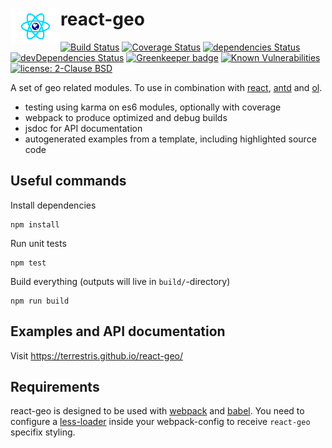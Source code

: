 # react-geo <img align="left" src="./assets/logo.svg" width="80px" />

[![Build Status](https://travis-ci.org/terrestris/react-geo.svg?branch=master)](https://travis-ci.org/terrestris/react-geo)
[![Coverage Status](https://coveralls.io/repos/github/terrestris/react-geo/badge.svg?branch=master)](https://coveralls.io/github/terrestris/react-geo?branch=master)
[![dependencies Status](https://david-dm.org/terrestris/react-geo/status.svg)](https://david-dm.org/terrestris/react-geo)
[![devDependencies Status](https://david-dm.org/terrestris/react-geo/dev-status.svg)](https://david-dm.org/terrestris/react-geo?type=dev)
[![Greenkeeper badge](https://badges.greenkeeper.io/terrestris/react-geo.svg)](https://greenkeeper.io/)
[![Known Vulnerabilities](https://snyk.io/test/github/terrestris/react-geo/badge.svg)](https://snyk.io/test/github/terrestris/react-geo)
[![license: 2-Clause BSD](https://img.shields.io/badge/license-2--Clause%20BSD-brightgreen.svg)](https://opensource.org/licenses/BSD-2-Clause)

A set of geo related modules. To use in combination with [react](https://github.com/facebook/react), [antd](https://github.com/ant-design/ant-design) and [ol](https://github.com/openlayers/openlayers).

* testing using karma on es6 modules, optionally with coverage
* webpack to produce optimized and debug builds
* jsdoc for API documentation
* autogenerated examples from a template, including highlighted source code

## Useful commands

Install dependencies

    npm install

Run unit tests

    npm test

Build everything (outputs will live in `build/`-directory)

    npm run build

## Examples and API documentation

Visit https://terrestris.github.io/react-geo/

## Requirements

react-geo is designed to be used with [webpack](https://www.npmjs.com/package/webpack) and [babel](https://www.npmjs.com/package/babel-core).
You need to configure a [less-loader](https://www.npmjs.com/package/less-loader) inside your webpack-config to receive `react-geo` specifix styling.
